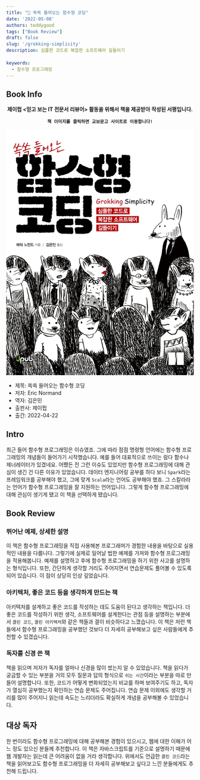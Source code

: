 ```yaml
---
title: "📖 쏙쏙 들어오는 함수형 코딩"
date: '2022-05-08'
authors: teddygood
tags: ["Book Review"]
draft: false
slug: '/grokking-simplicity'
description: 심플한 코드로 복잡한 소프트웨어 길들이기

keywords:
  - 함수형 프로그래밍
---
```


## Book Info

**<center>제이펍 <믿고 보는 IT 전문서 리뷰어> 활동을 위해서 책을 제공받아 작성된 서평입니다.</center>**

**<center>`책 이미지를 클릭하면 교보문고 사이트로 이동합니다!`</center>**

[![책](../assets/review/grokking-simplicity.jpg)](https://www.kyobobook.co.kr/product/detailViewKor.laf?ejkGb=KOR&mallGb=KOR&barcode=9791191600759&orderClick=LEa&Kc=)

- 제목: 쏙쏙 들어오는 함수형 코딩
- 저자: Eric Normand
- 역자: 김은민
- 출판사: 제이펍
- 출간: 2022-04-22

## Intro

최근 들어 함수형 프로그래밍은 이슈였죠. 그에 따라 점점 명령형 언어에는 함수형 프로그래밍의 개념들이 들어가기 시작했습니다. 예를 들어 대표적으로 쓰이는 람다 함수나 제너레이터가 있겠네요. 어쨌든 전 그런 이슈도 있었지만 함수형 프로그래밍에 대해 관심이 생긴 건 다른 이유가 있었습니다. 데이터 엔지니어링 공부를 하다 보니 `Spark`라는 프레임워크를 공부해야 했고, 그에 맞게 `Scala`라는 언어도 공부해야 했죠. 그 스칼라라는 언어가 함수형 프로그래밍을 잘 지원하는 언어입니다. 그렇게 함수형 프로그래밍에 대해 관심이 생기게 됐고 이 책을 선택하게 됐습니다.

## Book Review

### 뛰어난 예제, 상세한 설명

이 책은 함수형 프로그래밍을 직접 사용해본 프로그래머가 경험한 내용을 바탕으로 실용적인 내용을 다룹니다. 그렇기에 실제로 일어날 법한 예제를 가져와 함수형 프로그래밍을 적용해봅니다. 예제를 설명하고 후에 함수형 프로그래밍을 하기 위한 사고를 설명하는 형식입니다. 또한, 간단하게 생각할 거리도 주어지면서 연습문제도 풀어볼 수 있도록 되어 있습니다. 이 점이 상당히 인상 깊었습니다.


### 아키텍처, 좋은 코드 등을 생각하게 만드는 책

아키텍처를 설계하고 좋은 코드를 작성하는 데도 도움이 된다고 생각하는 책입니다. 더 좋은 코드를 작성하기 위한 생각, 소프트웨어를 설계한다는 관점 등을 설명하는 부분에서 `클린 코드`, `클린 아키텍처`와 같은 책들과 결이 비슷하다고 느꼈습니다. 이 책은 저런 책들에서 함수형 프로그래밍을 공부했던 것보다 더 자세히 공부해보고 싶은 사람들에게 추천할 수 있겠습니다.

### 독자를 신경 쓴 책

책을 읽으며 저자가 독자를 얼마나 신경을 많이 썼는지 알 수 있었습니다. 책을 읽다가 궁금할 수 있는 부분을 거의 모두 질문과 답의 형식으로 `쉬는 시간`이라는 부분을 따로 만들어 설명합니다. 또한, 코드가 어떻게 변화되었는지 비교를 하며 보여주기도 하고, 독자가 열심히 공부했는지 확인하는 연습 문제도 주어집니다. 연습 문제 이외에도 생각할 거리를 많이 주어지니 읽는데 속도는 느리더라도 확실하게 개념을 공부해볼 수 있었습니다.

## 대상 독자

한 번이라도 함수형 프로그래밍에 대해 공부해본 경험이 있으시고, 웹에 대한 이해가 어느 정도 있으신 분들께 추천합니다. 이 책은 자바스크립트를 기준으로 설명하기 때문에 웹 개발자는 읽는데 큰 어려움이 없을 거라 생각합니다. 위에서도 언급한 `클린 코드`라는 책을 읽어보고도 함수형 프로그래밍을 더 자세히 공부해보고 싶다고 느낀 분들에게도 추천해 드립니다.